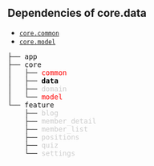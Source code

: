 ## Dependencies of core.data

- [`core.common`](../../core/common/)
- [`core.model`](../../core/model/)

<pre>
├── app
├── core
│   ├── <span style="color: #ff0000;">common</span>
│   ├── <span style="font-weight:bold; color: #000000;">data</span>
│   ├── <span style="color: #cccccc;">domain</span>
│   └── <span style="color: #ff0000;">model</span>
└── feature
    ├── <span style="color: #cccccc;">blog</span>
    ├── <span style="color: #cccccc;">member_detail</span>
    ├── <span style="color: #cccccc;">member_list</span>
    ├── <span style="color: #cccccc;">positions</span>
    ├── <span style="color: #cccccc;">quiz</span>
    └── <span style="color: #cccccc;">settings</span>
</pre>
